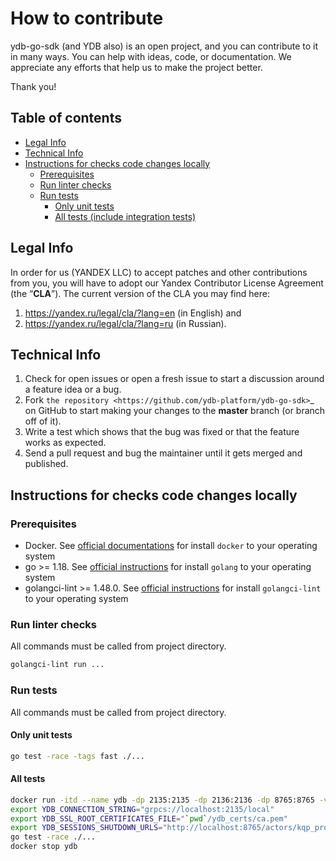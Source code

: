 # How to contribute

ydb-go-sdk (and YDB also) is an open project, and you can contribute to it in many ways. You can help with ideas, code, or documentation. We appreciate any efforts that help us to make the project better.

Thank you!

## Table of contents
  * [Legal Info](#legal-info)
  * [Technical Info](#technical-info)
  * [Instructions for checks code changes locally](#instructions-for-checks-code-changes-locally)
    + [Prerequisites](#prerequisites)
    + [Run linter checks](#run-linter-checks)
    + [Run tests](#run-tests)
      - [Only unit tests](#only-unit-tests)
      - [All tests (include integration tests)](#all-tests)

## Legal Info

In order for us (YANDEX LLC) to accept patches and other contributions from you, you will have to adopt our Yandex Contributor License Agreement (the “**CLA**”). The current version of the CLA you may find here:
1) https://yandex.ru/legal/cla/?lang=en (in English) and
2) https://yandex.ru/legal/cla/?lang=ru (in Russian).

## Technical Info

1. Check for open issues or open a fresh issue to start a discussion around a feature idea or a bug.
2. Fork `the repository <https://github.com/ydb-platform/ydb-go-sdk>`_ on GitHub to start making your changes to the **master** branch (or branch off of it).
3. Write a test which shows that the bug was fixed or that the feature works as expected.
4. Send a pull request and bug the maintainer until it gets merged and published.

## Instructions for checks code changes locally

### Prerequisites

- Docker. See [official documentations](https://docs.docker.com/engine/install/) for install `docker` to your operating system
- go >= 1.18. See [official instructions](https://go.dev/doc/install) for install `golang` to your operating system
- golangci-lint >= 1.48.0. See [official instructions](https://golangci-lint.run/usage/install/) for install `golangci-lint` to your operating system

### Run linter checks

All commands must be called from project directory.

```sh
golangci-lint run ...
```

### Run tests

All commands must be called from project directory.

#### Only unit tests

```sh
go test -race -tags fast ./... 
```

#### All tests

```sh
docker run -itd --name ydb -dp 2135:2135 -dp 2136:2136 -dp 8765:8765 -v `pwd`/ydb_certs:/ydb_certs -e YDB_LOCAL_SURVIVE_RESTART=true -e YDB_USE_IN_MEMORY_PDISKS=true -h localhost cr.yandex/yc/yandex-docker-local-ydb:latest
export YDB_CONNECTION_STRING="grpcs://localhost:2135/local"
export YDB_SSL_ROOT_CERTIFICATES_FILE="`pwd`/ydb_certs/ca.pem"
export YDB_SESSIONS_SHUTDOWN_URLS="http://localhost:8765/actors/kqp_proxy?force_shutdown=all"
go test -race ./... 
docker stop ydb
```
